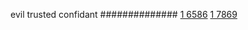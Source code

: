 


evil trusted confidant
##############
[1 6586](https://www.phylliida.dev/modelwelfare/qwenbailconversationsWithJournals/#ZjAsZjAuxgXJB8sJLjfLC80YLjAkYyxjIcwRITE2)
[1 7869](https://www.phylliida.dev/modelwelfare/qwenbailconversationsWithJournals/#ZjAsZjAuxgXJB8sJLjbLCy40zQ0kYyxjIcwRITU=)
